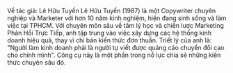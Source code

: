 Về tác giả: Lê Hữu Tuyến
Lê Hữu Tuyến (1987) là một Copywriter chuyên nghiệp và Marketer với hơn 10 năm kinh nghiệm, hiện đang sinh sống và làm việc tại TPHCM. Với chuyên môn sâu về tâm lý học và chiến lược Marketing Phản Hồi Trực Tiếp, anh tập trung vào việc xây dựng các hệ thống kinh doanh hiệu quả, thay vì chỉ bán kiến thức đơn thuần.
Triết lý của anh là: "Người làm kinh doanh phải là người tự viết được quảng cáo chuyển đổi cao cho chính mình". Công cụ này là một phần trong nỗ lực chia sẻ những kiến thức chuyên sâu đó.
